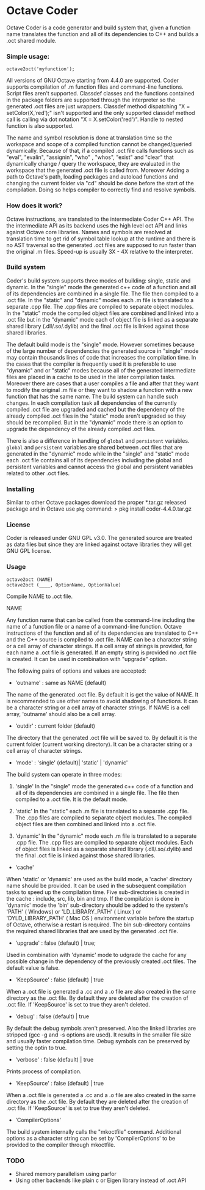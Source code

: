 # Octave Coder

Octave Coder is a code generator and build system that, given a function name translates the function and all of its dependencies to C++ and builds a .oct shared module.
  
### Simple usage:

    octave2oct('myfunction');

All versions of GNU Octave starting from 4.4.0 are supported. Coder supports compilation of .m function files and command-line functions. Script files aren't supported. Classdef classes and the functions contained in the package folders are supported through the interpreter so the generated .oct files are just wrappers. Classdef method dispatching "X = setColor(X,'red');" isn't supported and the only supported classdef method call is calling via dot notation "X = X.setColor('red')". Handle to nested function is also supported. 

The name and symbol resolution is done at translation time so the workspace and scope of a compiled function cannot be changed/queried dynamically. Because of that, if a compiled .oct file calls functions such as "eval", "evalin", "assignin", "who" , "whos", "exist" and "clear" that dynamically change / query the workspace, they are evaluated in the workspace that the generated .oct file is called from. Moreover Adding a path to Octave's path, loading packages and autoload functions and changing the current folder via "cd" should be done before the start of the compilation. Doing so helps compiler to correctly find and resolve symbols.

### How does it work?
Octave instructions, are translated to the intermediate Coder C++ API. The the intermediate API as its backend uses the high level oct API and links against Octave core libraries. Names and symbols are resolved at translation time to get rid of symbol table lookup at the runtime and there is no AST traversal so the generated .oct files are supposed to run faster than the original .m files. Speed-up is usually 3X - 4X relative to the interpreter.

### Build system
Coder's build system supports three modes of building: single, static and dynamic. In the "single" mode the generated c++ code of a function and all of its dependencies are combined in a single file. The file then compiled to a .oct file. In the "static" and "dynamic" modes each .m file is translated to a separate .cpp file. The .cpp files are compiled to separate object modules. In the "static" mode the compiled object files are combined and linked into a .oct file but in the "dynamic" mode each of object file is linked as a separate shared library (.dll/.so/.dylib) and the final .oct file is linked against those shared libraries.

The default build mode is the "single" mode. However sometimes because of the large number of dependencies the generated source in "single" mode may contain thousands lines of code that increases the compilation time. In the cases that the compiler is frequently used it is preferable to use "dynamic" and or "static" modes because all of the generated intermediate files are placed in a cache to be used in the later compilation tasks. Moreover there are cases that a user compiles a file and after that they want to modify the original .m file or they want to shadow a function with a new function that has the same name. The build system can handle such changes. In each compilation task all dependencies of the currently compiled .oct file are upgraded and cached but the dependency of the already compiled .oct files in the "static" mode aren't upgraded so they should be recompiled. But in the "dynamic" mode there is an option to upgrade the dependency of the already compiled .oct files.

There is also a difference in handling of `global` and `persistent` variables. `global` and `persistent` variables are shared between .oct files that are generated in the "dynamic" mode while in the "single" and "static" mode each .oct file contains all of its dependencies including the global and persistent variables and cannot access the global and persistent variables related to other .oct files. 

### Installing

Similar to other Octave packages download the proper *.tar.gz released package and in Octave use `pkg` command:
    > pkg install coder-4.4.0.tar.gz

### License

Coder is released under GNU GPL v3.0. The generated source are treated as data files but since they are linked against octave libraries they will get GNU GPL license.

### Usage

    octave2oct (NAME)
    octave2oct (____, OptionName, OptionValue)

Compile NAME to .oct file. 

NAME

Any function name that can be called from the command-line including the name of a function file or a name of a command-line function.
Octave instructions of the function and all of its dependencies are translated to C++ and the C++ source is compiled to .oct file.  NAME can be a character string or a cell array of character strings. If a cell array of strings is provided, for each name a .oct file is generated. If an empty string is provided no .oct file is created. It can be used in combination with "upgrade" option.

The following pairs of options and values are accepted:

- 'outname'    :   same as NAME (default)

The name of the generated .oct file. By default it is get the value of NAME. It is recommended to use other names to avoid shadowing of functions. It can be a character string or a cell array of character strings. If NAME is a cell array, 'outname' should also be a cell array.

- 'outdir'     :   current folder (default)

The directory that the generated .oct file will be saved to. By default it is the current folder (current working directory). It can be a character string or a cell array of character strings.

- 'mode'       :   'single' (default)| 'static' | 'dynamic'

The build system can operate in three modes:

1. 'single'
In the "single" mode the generated c++ code of a function and all of its dependencies are combined in a single file. The file then compiled to a .oct file. It is the default mode.

2. 'static'
In the "static" each .m file is translated to a separate .cpp file. The .cpp files are compiled to separate object modules. The compiled object files are then combined and linked into a .oct file.

3. 'dynamic'
In the "dynamic" mode each .m file is translated to a separate .cpp file. The .cpp files are compiled to separate object modules. Each of object files is linked as a separate shared library (.dll/.so/.dylib) and the final .oct file is linked against those shared libraries.


- 'cache'   

When 'static' or 'dynamic' are used as the build mode, a 'cache' directory name should be provided. It can be used in the subsequent compilation tasks to speed up the compilation time. Five sub-directories is created in the cache : include, src, lib, bin and tmp. If the compilation is done in 'dynamic' mode the 'bin' sub-directory should be added to the system's 'PATH' ( Windows) or 'LD_LIBRARY_PATH'  ( Linux )  or 'DYLD_LIBRARY_PATH' ( Mac OS ) environment variable before the startup of Octave, otherwise a restart is required. The bin sub-directory contains the required shared libraries that are used by the generated .oct file.

- 'upgrade'    :   false (default) | true;

Used in combination with 'dynamic' mode to udgrade the cache for any possible change in the dependency of the previously created .oct files. The default value is false.

- 'KeepSource' :   false (default) | true

When a .oct file is generated a .cc and a .o file are also created in the same directory as the .oct file. By default they are deleted after the creation of .oct file. If 'KeepSource' is set to true they aren't deleted.

- 'debug'      :   false (default) | true

By default the debug symbols aren't preserved. Also the linked libraries are stripped (gcc -g and -s options are used). It results in the smaller file size and usually faster compilation time. Debug symbols can be preserved by setting the optin to true.

- 'verbose' :   false (default) | true

Prints process of compilation.

- 'KeepSource' :   false (default) | true

When a .oct file is generated a .cc and a .o file are also created in the same directory as the .oct file. By default they are deleted after the creation of .oct file. If 'KeepSource' is set to true they aren't deleted.

- 'CompilerOptions' 

The build system internally calls the "mkoctfile" command. Additional options as a character string can be set by 'CompilerOptions' to be provided to the compiler through mkoctfile.

### TODO

- Shared memory parallelism using parfor
- Using other backends like plain c or Eigen library instead of .oct API
